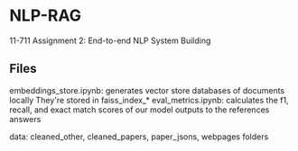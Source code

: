 # NLP-RAG
11-711 Assignment 2: End-to-end NLP System Building

## Files
embeddings_store.ipynb: generates vector store databases of documents locally
    They're stored in faiss_index_*
eval_metrics.ipynb: calculates the f1, recall, and exact match scores of our model outputs to the references answers

data:
cleaned_other, cleaned_papers, paper_jsons, webpages folders